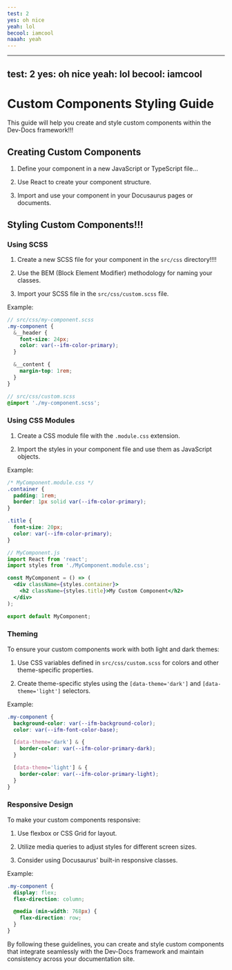 ```yaml
---
test: 2
yes: oh nice
yeah: lol
becool: iamcool
naaah: yeah
---
```




---
test: 2
yes: oh nice
yeah: lol
becool: iamcool
---

# Custom Components Styling Guide

This guide will help you create and style custom components within the Dev-Docs framework!!!

## Creating Custom Components

1. Define your component in a new JavaScript or TypeScript file...

2. Use React to create your component structure.

3. Import and use your component in your Docusaurus pages or documents.

## Styling Custom Components!!!

### Using SCSS

1. Create a new SCSS file for your component in the `src/css` directory!!!!

2. Use the BEM (Block Element Modifier) methodology for naming your classes.

3. Import your SCSS file in the `src/css/custom.scss` file.

Example:

```scss
// src/css/my-component.scss
.my-component {
  &__header {
    font-size: 24px;
    color: var(--ifm-color-primary);
  }

  &__content {
    margin-top: 1rem;
  }
}

// src/css/custom.scss
@import './my-component.scss';
```

### Using CSS Modules

1. Create a CSS module file with the `.module.css` extension.

2. Import the styles in your component file and use them as JavaScript objects.

Example:

```css
/* MyComponent.module.css */
.container {
  padding: 1rem;
  border: 1px solid var(--ifm-color-primary);
}

.title {
  font-size: 20px;
  color: var(--ifm-color-primary);
}
```

```jsx
// MyComponent.js
import React from 'react';
import styles from './MyComponent.module.css';

const MyComponent = () => (
  <div className={styles.container}>
    <h2 className={styles.title}>My Custom Component</h2>
  </div>
);

export default MyComponent;
```

### Theming

To ensure your custom components work with both light and dark themes:

1. Use CSS variables defined in `src/css/custom.scss` for colors and other theme-specific properties.

2. Create theme-specific styles using the `[data-theme='dark']` and `[data-theme='light']` selectors.

Example:

```scss
.my-component {
  background-color: var(--ifm-background-color);
  color: var(--ifm-font-color-base);

  [data-theme='dark'] & {
    border-color: var(--ifm-color-primary-dark);
  }

  [data-theme='light'] & {
    border-color: var(--ifm-color-primary-light);
  }
}
```

### Responsive Design

To make your custom components responsive:

1. Use flexbox or CSS Grid for layout.

2. Utilize media queries to adjust styles for different screen sizes.

3. Consider using Docusaurus' built-in responsive classes.

Example:

```scss
.my-component {
  display: flex;
  flex-direction: column;

  @media (min-width: 768px) {
    flex-direction: row;
  }
}
```

By following these guidelines, you can create and style custom components that integrate seamlessly with the Dev-Docs framework and maintain consistency across your documentation site.
